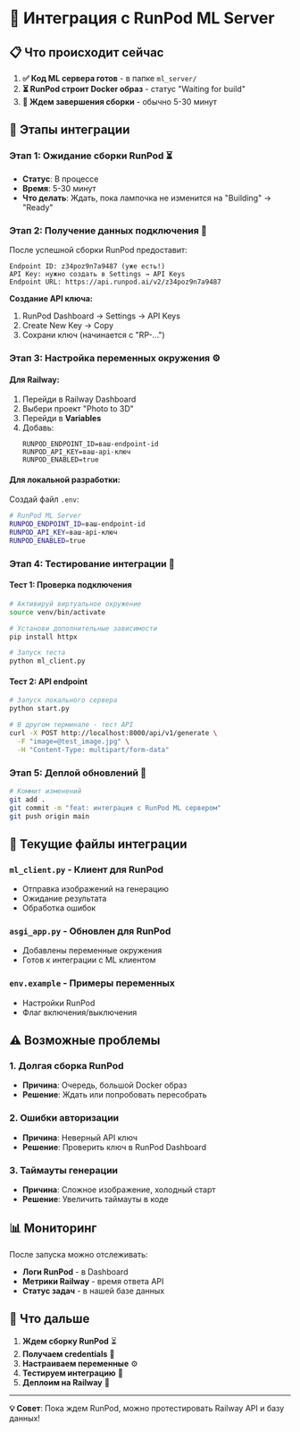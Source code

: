 # 🚀 Интеграция с RunPod ML Server

## 📋 Что происходит сейчас

1. **✅ Код ML сервера готов** - в папке `ml_server/`
2. **⏳ RunPod строит Docker образ** - статус "Waiting for build"
3. **🎯 Ждем завершения сборки** - обычно 5-30 минут

## 🔄 Этапы интеграции

### **Этап 1: Ожидание сборки RunPod** ⏳
- **Статус**: В процессе
- **Время**: 5-30 минут
- **Что делать**: Ждать, пока лампочка не изменится на "Building" → "Ready"

### **Этап 2: Получение данных подключения** 📝
После успешной сборки RunPod предоставит:
```
Endpoint ID: z34poz9n7a9487 (уже есть!)
API Key: нужно создать в Settings → API Keys
Endpoint URL: https://api.runpod.ai/v2/z34poz9n7a9487
```

**Создание API ключа:**
1. RunPod Dashboard → Settings → API Keys
2. Create New Key → Copy
3. Сохрани ключ (начинается с "RP-...")

### **Этап 3: Настройка переменных окружения** ⚙️

#### **Для Railway:**
1. Перейди в Railway Dashboard
2. Выбери проект "Photo to 3D"
3. Перейди в **Variables**
4. Добавь:
   ```
   RUNPOD_ENDPOINT_ID=ваш-endpoint-id
   RUNPOD_API_KEY=ваш-api-ключ
   RUNPOD_ENABLED=true
   ```

#### **Для локальной разработки:**
Создай файл `.env`:
```bash
# RunPod ML Server
RUNPOD_ENDPOINT_ID=ваш-endpoint-id
RUNPOD_API_KEY=ваш-api-ключ
RUNPOD_ENABLED=true
```

### **Этап 4: Тестирование интеграции** 🧪

#### **Тест 1: Проверка подключения**
```bash
# Активируй виртуальное окружение
source venv/bin/activate

# Установи дополнительные зависимости
pip install httpx

# Запуск теста
python ml_client.py
```

#### **Тест 2: API endpoint**
```bash
# Запуск локального сервера
python start.py

# В другом терминале - тест API
curl -X POST http://localhost:8000/api/v1/generate \
  -F "image=@test_image.jpg" \
  -H "Content-Type: multipart/form-data"
```

### **Этап 5: Деплой обновлений** 🚀

```bash
# Коммит изменений
git add .
git commit -m "feat: интеграция с RunPod ML сервером"
git push origin main
```

## 🎯 Текущие файлы интеграции

### **`ml_client.py`** - Клиент для RunPod
- Отправка изображений на генерацию
- Ожидание результата
- Обработка ошибок

### **`asgi_app.py`** - Обновлен для RunPod
- Добавлены переменные окружения
- Готов к интеграции с ML клиентом

### **`env.example`** - Примеры переменных
- Настройки RunPod
- Флаг включения/выключения

## ⚠️ Возможные проблемы

### **1. Долгая сборка RunPod**
- **Причина**: Очередь, большой Docker образ
- **Решение**: Ждать или попробовать пересобрать

### **2. Ошибки авторизации**
- **Причина**: Неверный API ключ
- **Решение**: Проверить ключ в RunPod Dashboard

### **3. Таймауты генерации**
- **Причина**: Сложное изображение, холодный старт
- **Решение**: Увеличить таймауты в коде

## 📊 Мониторинг

После запуска можно отслеживать:
- **Логи RunPod** - в Dashboard
- **Метрики Railway** - время ответа API
- **Статус задач** - в нашей базе данных

## 🎉 Что дальше

1. **Ждем сборку RunPod** ⏳
2. **Получаем credentials** 📝
3. **Настраиваем переменные** ⚙️
4. **Тестируем интеграцию** 🧪
5. **Деплоим на Railway** 🚀

---

**💡 Совет**: Пока ждем RunPod, можно протестировать Railway API и базу данных!
